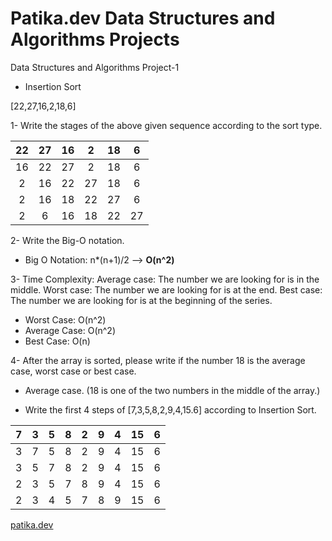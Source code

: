 # Patika.dev Data Structures and Algorithms Projects
Data Structures and Algorithms Project-1

- Insertion Sort

[22,27,16,2,18,6]

1- Write the stages of the above given sequence according to the sort type.

| 22  | 27  | 16  | 2  | 18  | 6  |
| :-: | :-: | :-: | :-: | :-: | :-: |
| 16  | 22  | 27  | 2  | 18  | 6  |
| 2  | 16  | 22  | 27  | 18  | 6  |
| 2  | 16  | 18  | 22  | 27  | 6  |
| 2  | 6  | 16  | 18  | 22  | 27  |

2- Write the Big-O notation.

- Big O Notation:  n*(n+1)/2 --> <b>O(n^2)</b>

3- Time Complexity: Average case: The number we are looking for is in the middle. Worst case: The number we are looking for is at the end. Best case: The number we are looking for is at the beginning of the series.

- Worst Case: O(n^2)
- Average Case: O(n^2)
- Best Case: O(n)

4- After the array is sorted, please write if the number 18 is the average case, worst case or best case.

- Average case. (18 is one of the two numbers in the middle of the array.)


* Write the first 4 steps of [7,3,5,8,2,9,4,15.6] according to Insertion Sort.

| 7  | 3  | 5  | 8  | 2  | 9  | 4  | 15  | 6  |
| :-: | :-: | :-: | :-: | :-: | :-: | :-: | :-: | :-: |
| 3  | 7  | 5  | 8  | 2  | 9  | 4  | 15  | 6  |
| 3  | 5  | 7  | 8  | 2  | 9  | 4  | 15  | 6  | 
| 2  | 3  | 5  | 7  | 8  | 9  | 4  | 15  | 6  |
| 2  | 3  | 4  | 5  | 7  | 8  | 9  | 15  | 6  |






[patika.dev](www.patika.dev)
